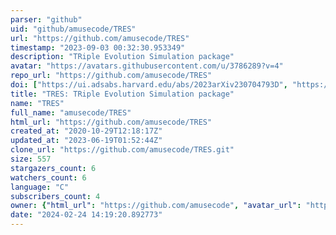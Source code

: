 ```yaml
---
parser: "github"
uid: "github/amusecode/TRES"
url: "https://github.com/amusecode/TRES"
timestamp: "2023-09-03 00:32:30.953349"
description: "TRiple Evolution Simulation package"
avatar: "https://avatars.githubusercontent.com/u/3786289?v=4"
repo_url: "https://github.com/amusecode/TRES"
doi: ["https://ui.adsabs.harvard.edu/abs/2023arXiv230704793D", "https://ui.adsabs.harvard.edu/abs/2016ComAC...3....6T", "https://ui.adsabs.harvard.edu/abs/2023ascl.soft09001T/abstract"]
title: "TRES: TRiple Evolution Simulation package"
name: "TRES"
full_name: "amusecode/TRES"
html_url: "https://github.com/amusecode/TRES"
created_at: "2020-10-29T12:18:17Z"
updated_at: "2023-06-19T01:52:44Z"
clone_url: "https://github.com/amusecode/TRES.git"
size: 557
stargazers_count: 6
watchers_count: 6
language: "C"
subscribers_count: 4
owner: {"html_url": "https://github.com/amusecode", "avatar_url": "https://avatars.githubusercontent.com/u/3786289?v=4", "login": "amusecode", "type": "Organization"}
date: "2024-02-24 14:19:20.892773"
---
```

